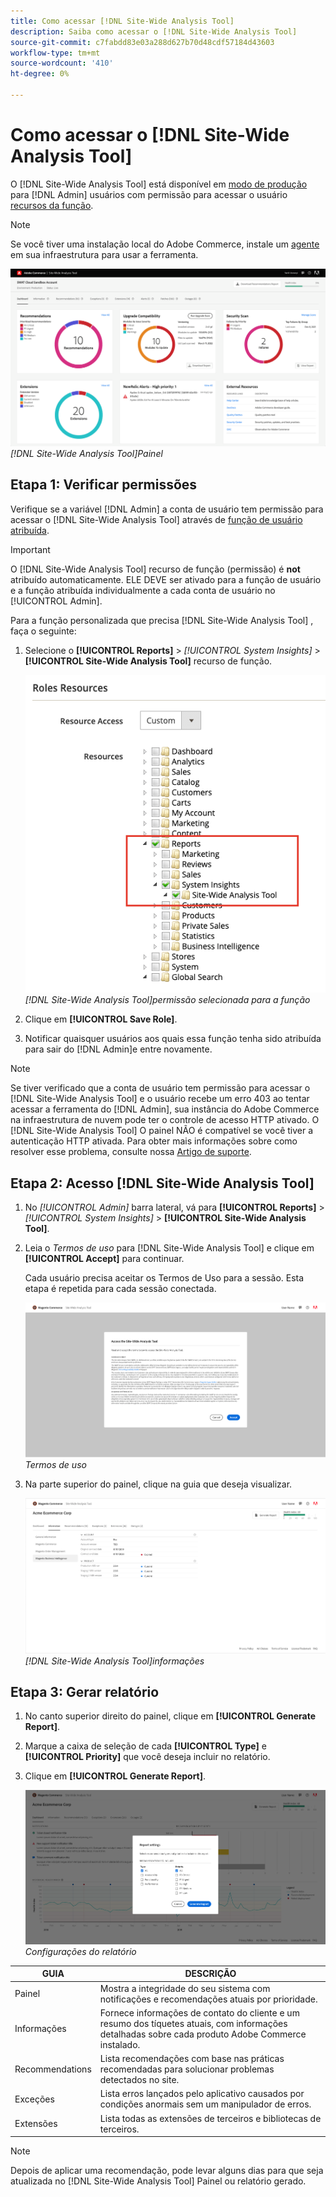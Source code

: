 ```yaml
---
title: Como acessar [!DNL Site-Wide Analysis Tool]
description: Saiba como acessar o [!DNL Site-Wide Analysis Tool]
source-git-commit: c7fabdd83e03a288d627b70d48cdf57184d43603
workflow-type: tm+mt
source-wordcount: '410'
ht-degree: 0%

---
```


# Como acessar o [!DNL Site-Wide Analysis Tool]

O [!DNL Site-Wide Analysis Tool] está disponível em [modo de produção](https://docs.magento.com/user-guide/magento/installation-modes.html) para [!DNL Admin] usuários com permissão para acessar o usuário [recursos da função](https://docs.magento.com/user-guide/system/permissions-user-roles.html).

>[!NOTE]
>
>Se você tiver uma instalação local do Adobe Commerce, instale um [agente](../site-wide-analysis-tool/installation.md) em sua infraestrutura para usar a ferramenta.

![Painel de análise do site](../../assets/tools/site-wide-analysis-tool-dashboard.png)
*[!DNL Site-Wide Analysis Tool]Painel*

## Etapa 1: Verificar permissões

Verifique se a variável [!DNL Admin] a conta de usuário tem permissão para acessar o [!DNL Site-Wide Analysis Tool] através de [função de usuário atribuída](https://docs.magento.com/user-guide/system/permissions-user-roles.html).

>[!IMPORTANT]
>
>O [!DNL Site-Wide Analysis Tool] recurso de função (permissão) é **not** atribuído automaticamente. ELE DEVE ser ativado para a função de usuário e a função atribuída individualmente a cada conta de usuário no [!UICONTROL Admin].

Para a função personalizada que precisa [!DNL Site-Wide Analysis Tool] , faça o seguinte:

1. Selecione o **[!UICONTROL Reports]** > *[!UICONTROL System Insights]* > **[!UICONTROL Site-Wide Analysis Tool]** recurso de função.

   ![Painel de análise do site](../../assets/tools/swat-role-access.png)
   *[!DNL Site-Wide Analysis Tool]permissão selecionada para a função*

1. Clique em **[!UICONTROL Save Role]**.

1. Notificar quaisquer usuários aos quais essa função tenha sido atribuída para sair do [!DNL Admin]e entre novamente.

>[!NOTE]
>
>Se tiver verificado que a conta de usuário tem permissão para acessar o [!DNL Site-Wide Analysis Tool] e o usuário recebe um erro 403 ao tentar acessar a ferramenta do [!DNL Admin], sua instância do Adobe Commerce na infraestrutura de nuvem pode ter o controle de acesso HTTP ativado. O [!DNL Site-Wide Analysis Tool] O painel NÃO é compatível se você tiver a autenticação HTTP ativada. Para obter mais informações sobre como resolver esse problema, consulte nossa [Artigo de suporte](https://support.magento.com/hc/en-us/articles/360057400172-403-errors-when-accessing-Site-Wide-Analysis-Tool-on-Magento?_ga=2.168901729.117144580.1649172612-1623400270.1640858671).

## Etapa 2: Acesso [!DNL Site-Wide Analysis Tool]

1. No *[!UICONTROL Admin]* barra lateral, vá para **[!UICONTROL Reports]** > *[!UICONTROL System Insights]* > **[!UICONTROL Site-Wide Analysis Tool]**.

1. Leia o *Termos de uso* para [!DNL Site-Wide Analysis Tool] e clique em **[!UICONTROL Accept]** para continuar.

   Cada usuário precisa aceitar os Termos de Uso para a sessão. Esta etapa é repetida para cada sessão conectada.

   ![Painel de análise do site](../../assets/tools/swat-tos.png)
   *Termos de uso*

1. Na parte superior do painel, clique na guia que deseja visualizar.

   ![Painel de análise do site](../../assets/tools/swat-information-tab.png)
   *[!DNL Site-Wide Analysis Tool]informações*

## Etapa 3: Gerar relatório

1. No canto superior direito do painel, clique em **[!UICONTROL Generate Report]**.

1. Marque a caixa de seleção de cada **[!UICONTROL Type]** e **[!UICONTROL Priority]** que você deseja incluir no relatório.

1. Clique em **[!UICONTROL Generate Report]**.

   ![Painel de análise do site](../../assets/tools/swat-report-settings.png)
   *Configurações do relatório*

| GUIA | DESCRIÇÃO |
| --- | --- |
| Painel | Mostra a integridade do seu sistema com notificações e recomendações atuais por prioridade. |
| Informações | Fornece informações de contato do cliente e um resumo dos tíquetes atuais, com informações detalhadas sobre cada produto Adobe Commerce instalado. |
| Recommendations | Lista recomendações com base nas práticas recomendadas para solucionar problemas detectados no site. |
| Exceções | Lista erros lançados pelo aplicativo causados por condições anormais sem um manipulador de erros. |
| Extensões | Lista todas as extensões de terceiros e bibliotecas de terceiros. |

>[!NOTE]
>
>Depois de aplicar uma recomendação, pode levar alguns dias para que seja atualizada no [!DNL Site-Wide Analysis Tool] Painel ou relatório gerado.
